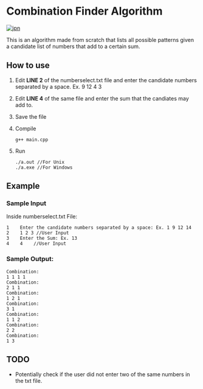# Combination Finder Algorithm
[![jpn](https://img.shields.io/badge/lang-jpn-red.svg)](https://github.com/renm10/CombFinder/blob/main/README-jp.md)

This is an algorithm made from scratch that lists all possible patterns given a candidate list of numbers that add to a certain sum.

## How to use
1. Edit **LINE 2** of the numberselect.txt file and enter the candidate numbers separated by a space.
Ex. 9 12 4 3

2. Edit **LINE 4** of the same file and enter the sum that the candiates may add to.

3. Save the file

4. Compile 
    ```
    g++ main.cpp
    ```
5. Run
    ```
    ./a.out //For Unix
    ./a.exe //For Windows
    ```

## Example
### Sample Input
Inside numberselect.txt File:
```
1    Enter the candidate numbers separated by a space: Ex. 1 9 12 14
2    1 2 3 //User Input
3    Enter the Sum: Ex. 13
4    4    //User Input
```

### Sample Output:
```
Combination:
1 1 1 1
Combination:
2 1 1
Combination:
1 2 1
Combination:
3 1
Combination:
1 1 2
Combination:
2 2
Combination:
1 3
```    

## TODO
- Potentially check if the user did not enter two of the same numbers in the txt file. 




